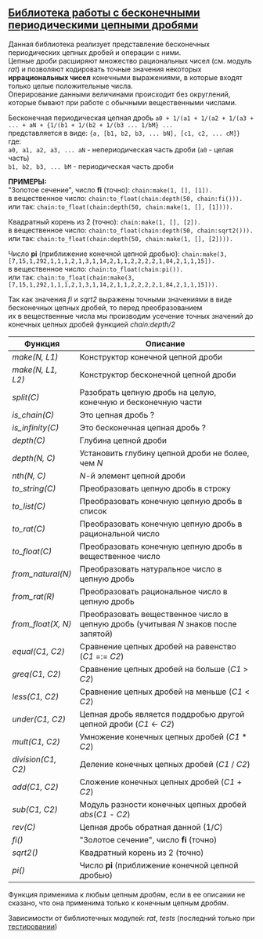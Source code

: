 ## [Библиотека работы с бесконечными периодическими цепными дробями](../libs/chain.erl)
Данная библиотека реализует представление бесконечных периодических цепных дробей и операции с ними.  
Цепные дроби расширяют множество рациональных чисел (см. модуль *rat*) и позволяют кодировать точные значения некоторых  
**иррациональных чисел** конечными выражениями, в которые входят только целые положительные числа.  
Оперирование данными величинами происходит без округлений, которые бывают при работе с обычными вещественными числами.  

Бесконечная периодическая цепная дробь ```a0 + 1/(a1 + 1/(a2 + 1/(a3 + ... + aN + {1/(b1 + 1/(b2 + 1/(b3 ... 1/bM} ...```  
представляется в виде: ```{a, [b1, b2, b3, ... bN], [c1, c2, ... cM]}```  
где:  
```a0, a1, a2, a3, ... aN``` - непериодическая часть дроби (```a0``` - целая часть)  
```b1, b2, b3, ... bM``` - периодическая часть дроби  

**ПРИМЕРЫ:**  
"Золотое сечение", число **fi** (точно): ```chain:make(1, [], [1]).```  
в вещественное число: ```chain:to_float(chain:depth(50, chain:fi())).```  
или так: ```chain:to_float(chain:depth(50, chain:make(1, [], [1]))).```  

Квадратный корень из 2 (точно): ```chain:make(1, [], [2]).```  
в вещественное число: ```chain:to_float(chain:depth(50, chain:sqrt2())).```  
или так: ```chain:to_float(chain:depth(50, chain:make(1, [], [2]))).```  

Число **pi** (приближение конечной цепной дробью): ```chain:make(3, [7,15,1,292,1,1,1,2,1,3,1,14,2,1,1,2,2,2,2,1,84,2,1,1,15]).```  
в вещественное число: ```chain:to_float(chain:pi()).```  
или так: ```chain:to_float(chain:make(3, [7,15,1,292,1,1,1,2,1,3,1,14,2,1,1,2,2,2,2,1,84,2,1,1,15])).```  

Так как значения *fi* и *sqrt2* выражены точными значениями в виде бесконечных цепных дробей, то перед преобразованием  
их в вещественные числа мы производим усечение точных значений до конечных цепных дробей функцией *chain:depth/2*  

|Функция|Описание|  
|-----------------|-----------------------------------------------------------|  
|*make(N, L1)*| Конструктор конечной цепной дроби|  
|*make(N, L1, L2)*| Конструктор бесконечной цепной дроби|  
|*split(C)*| Разобрать цепную дробь на целую, конечную и бесконечную части|  
|*is_chain(C)*| Это цепная дробь ?|  
|*is_infinity(C)*| Это бесконечная цепная дробь ?|  
|*depth(C)*| Глубина цепной дроби|  
|*depth(N, C)*| Установить глубину цепной дроби не более, чем *N*|  
|*nth(N, C)*| *N*-й элемент цепной дроби|  
|*to_string(C)*| Преобразовать цепную дробь в строку|  
|*to_list(C)*| Преобразовать конечную цепную дробь в список|  
|*to_rat(C)*| Преобразовать конечную цепную дробь в рациональной число|  
|*to_float(C)*| Преобразовать конечную цепную дробь в вещественное число|  
|*from_natural(N)*| Преобразовать натуральное число в цепную дробь|  
|*from_rat(R)*| Преобразовать рациональное число в цепную дробь|  
|*from_float(X, N)*| Преобразовать вещественное число в цепную дробь (учитывая *N* знаков после запятой)|  
|*equal(C1, C2)*| Сравнение цепных дробей на равенство (*C1* =:= *C2*)|  
|*greq(C1, C2)*| Сравнение цепных дробей на больше (*C1* > *C2*)|  
|*less(C1, C2)*| Сравнение цепных дробей на меньше (*C1* < *C2*)|  
|*under(C1, C2)*| Цепная дробь является поддробью другой цепной дроби (*C1* <- *C2*)|  
|*mult(C1, C2)*| Умножение конечных цепных дробей (*C1* * *C2*)|  
|*division(C1, C2)*| Деление конечных цепных дробей (*C1* / *C2*)|  
|*add(C1, C2)*| Сложение конечных цепных дробей (*C1* + *C2*)|  
|*sub(C1, C2)*| Модуль разности конечных цепных дробей *abs*(*C1* - *C2*)|  
|*rev(C)*| Цепная дробь обратная данной (1/*C*)|  
|*fi()*| "Золотое сечение", число **fi** (точно)|  
|*sqrt2()*| Квадратный корень из 2 (точно)|  
|*pi()*| Число **pi** (приближение конечной цепной дробью)|  

Функция применима к любым цепным дробям, если в ее описании не сказано, что она применима только к конечным цепным дробям.  
 
Зависимости от библиотечных модулей: *rat*, *tests* (последний только при [тестировании](../libs/tests/chain_tests.erl))
